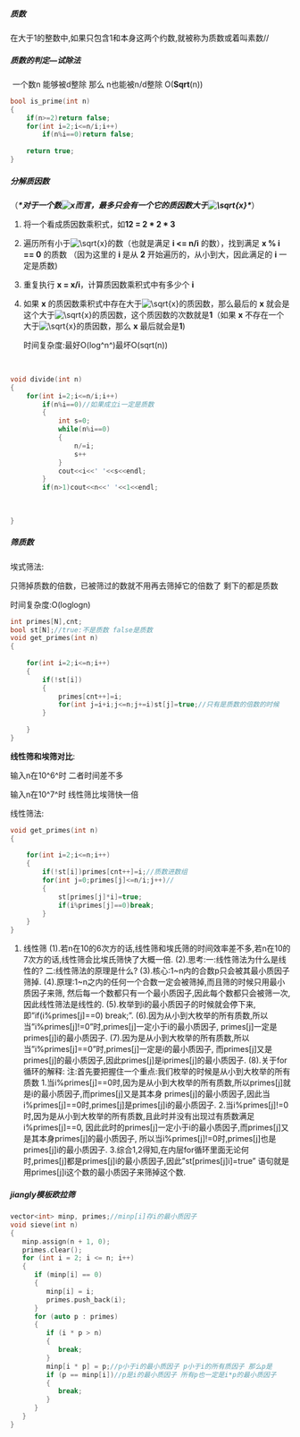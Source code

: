 ##### 质数

在大于1的整数中,如果只包含1和本身这两个约数,就被称为质数或着叫素数//

##### 质数的判定—试除法

​	一个数n 能够被d整除 那么 n也能被n/d整除 O(**Sqrt**(n))

```c++
bool is_prime(int n)
{
	if(n>=2)return false;
	for(int i=2;i<=n/i;i++)
        if(n%i==0)return false;
    
    return true;
}
```

##### 分解质因数

（***\*对于一个数![x](https://latex.csdn.net/eq?x)而言，最多只会有一个它的质因数大于![\sqrt{x}](https://latex.csdn.net/eq?%5Csqrt%7Bx%7D)\****）

1. 将一个看成质因数乘积式，如**12 = 2 \* 2 \* 3**
2. 遍历所有小于![\sqrt{x}](https://latex.csdn.net/eq?%5Csqrt%7Bx%7D)的数（也就是满足 **i <= n/i** 的数），找到满足 **x % i == 0** 的质数 （因为这里的 **i** 是从 **2** 开始遍历的，从小到大，因此满足的 **i** 一定是质数)

3. 重复执行 **x = x/i**，计算质因数乘积式中有多少个 **i**

4. 如果 **x** 的质因数乘积式中存在大于![\sqrt{x}](https://latex.csdn.net/eq?%5Csqrt%7Bx%7D)的质因数，那么最后的 **x** 就会是这个大于![\sqrt{x}](https://latex.csdn.net/eq?%5Csqrt%7Bx%7D)的质因数，这个质因数的次数就是**1**（如果 **x** 不存在一个大于![\sqrt{x}](https://latex.csdn.net/eq?%5Csqrt%7Bx%7D)的质因数，那么 **x** 最后就会是**1**)

	时间复杂度:最好O(log^n^)最坏O(sqrt(n))

​	

```c++
void divide(int n)
{
    for(int i=2;i<=n/i;i++)
        if(n%i==0)//如果成立i一定是质数
        {
            int s=0;
            while(n%i==0)
            {
                n/=i;
                s++
            }
            cout<<i<<' '<<s<<endl;
        }
        if(n>1)cout<<n<<' '<<1<<endl;
    
    
    
}
```



##### 筛质数

埃式筛法:

只筛掉质数的倍数，已被筛过的数就不用再去筛掉它的倍数了 剩下的都是质数

时间复杂度:O(loglogn)

```c++
int primes[N],cnt;
bool st[N];//true:不是质数 false是质数
void get_primes(int n)
{	
    
	for(int i=2;i<=n;i++)
	{
		if(!st[i])
		{
			primes[cnt++]=i;
			for(int j=i+i;j<=n;j+=i)st[j]=true;//只有是质数的倍数的时候															才筛掉
		}
		
	}
}


```

**线性筛和埃筛对比**: 

输入n在10^6^时 二者时间差不多

输入n在10^7^时 线性筛比埃筛快一倍



线性筛法:

```c++
void get_primes(int n)
{	
    
	for(int i=2;i<=n;i++)
	{
		if(!st[i])primes[cnt++]=i;//质数进数组
        for(int j=0;primes[j]<=n/i;j++)//
        {
            st[primes[j]*i]=true;
            if(i%primes[j]==0)break;
        }
	}
}
```

1. 线性筛
	(1).若n在10的6次方的话,线性筛和埃氏筛的时间效率差不多,若n在10的7次方的话,线性筛会比埃氏筛快了大概一倍.
	(2).思考:一:线性筛法为什么是线性的?
	二:线性筛法的原理是什么?
	(3).核心:1~n内的合数p只会被其最小质因子筛掉.
	(4).原理:1~n之内的任何一个合数一定会被筛掉,而且筛的时候只用最小质因子来筛,
	然后每一个数都只有一个最小质因子,因此每个数都只会被筛一次,因此线性筛法是线性的.
	(5).枚举到i的最小质因子的时候就会停下来,即”if(i%primes[j]==0) break;”.
	(6).因为从小到大枚举的所有质数,所以当”i%primes[j]!=0”时,primes[j]一定小于i的最小质因子,
	primes[j]一定是primes[j]i的最小质因子.
	(7).因为是从小到大枚举的所有质数,所以当”i%primes[j]==0”时,primes[j]一定是i的最小质因子,
	而primes[j]又是primes[j]的最小质因子,因此primes[j]是iprimes[j]的最小质因子.
	(8).关于for循环的解释:
	注:首先要把握住一个重点:我们枚举的时候是从小到大枚举的所有质数
	1.当i%primes[j]==0时,因为是从小到大枚举的所有质数,所以primes[j]就是i的最小质因子,而primes[j]又是其本身
	primes[j]的最小质因子,因此当i%primes[j]==0时,primes[j]是primes[j]i的最小质因子.
	2.当i%primes[j]!=0时,因为是从小到大枚举的所有质数,且此时并没有出现过有质数满足i%primes[j]==0,
	因此此时的primes[j]一定小于i的最小质因子,而primes[j]又是其本身primes[j]的最小质因子,
	所以当i%primes[j]!=0时,primes[j]也是primes[j]i的最小质因子.
	3.综合1,2得知,在内层for循环里面无论何时,primes[j]都是primes[j]i的最小质因子,因此”st[primes[j]i]=true”
	语句就是用primes[j]i这个数的最小质因子来筛掉这个数.
	
	



##### jiangly模板欧拉筛

```c++
vector<int> minp, primes;//minp[i]存i的最小质因子
void sieve(int n)
{
   minp.assign(n + 1, 0);
   primes.clear();
   for (int i = 2; i <= n; i++)
   {
      if (minp[i] == 0)
      {
         minp[i] = i;
         primes.push_back(i);
      }
      for (auto p : primes)
      {
         if (i * p > n)
         {
            break;
         }
         minp[i * p] = p;//p小于i的最小质因子 p小于i的所有质因子 那么p是														p*i的最小质因子
         if (p == minp[i])//p是i的最小质因子 所有p也一定是i*p的最小质因子
         {
            break;
         }
      }
   }
}
```

